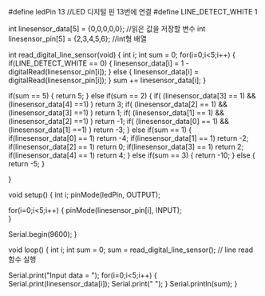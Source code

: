 #define ledPin 13  //LED 디지털 핀 13번에 연결
#define LINE_DETECT_WHITE  1

int linesensor_data[5] = {0,0,0,0,0};  //읽은 값을 저장할 변수
int linesensor_pin[5] = {2,3,4,5,6};   //int형 배열

int read_digital_line_sensor(void)
{
  int i;
  int sum = 0;
  for(i=0;i<5;i++)
  {
    if(LINE_DETECT_WHITE == 0)
    {
      linesensor_data[i] = 1 - digitalRead(linesensor_pin[i]);
    }
    else
    {
      linesensor_data[i] = digitalRead(linesensor_pin[i]);
    }
    sum += linesensor_data[i];
  }
  
  if(sum == 5) 
    { 
    return 5;
    }
    else if(sum == 2)
  { 
      if( (linesensor_data[3] == 1) && (linesensor_data[4] ==1) ) return 3;
      if( (linesensor_data[2] == 1) && (linesensor_data[3] ==1) ) return 1;
      if( (linesensor_data[1] == 1) && (linesensor_data[2] ==1) ) return -1;
      if( (linesensor_data[0] == 1) && (linesensor_data[1] ==1) ) return -3;
  }
  else if(sum == 1) 
  { 
      if(linesensor_data[0] == 1) return -4;
      if(linesensor_data[1] == 1) return -2;
      if(linesensor_data[2] == 1) return  0;
      if(linesensor_data[3] == 1) return  2;
      if(linesensor_data[4] == 1) return  4;
  }
  else if(sum == 3)
  {
      return -10;
  }
  else
  {
      return -5;
  }

}

void setup() {
  int i;
  pinMode(ledPin, OUTPUT);    

  for(i=0;i<5;i++)
  {
      pinMode(linesensor_pin[i], INPUT);      
  }
  
  Serial.begin(9600);
}

void loop() {
  int i;
  int sum = 0;
  sum = read_digital_line_sensor();    // line read 함수 실행

  Serial.print("Input data = ");
  for(i=0;i<5;i++)
  {
    Serial.print(linesensor_data[i]);
    Serial.print(" ");
  }
  Serial.println(sum);
}
